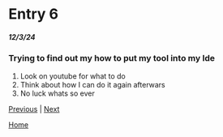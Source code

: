 # Entry 6
##### 12/3/24

### Trying to find out my how to put my tool into my Ide
1. Look on youtube for what to do
2. Think about how I can do it again afterwars
3. No luck whats so ever   

[Previous](entry05.md) | [Next](entry07.md)

[Home](../README.md)
